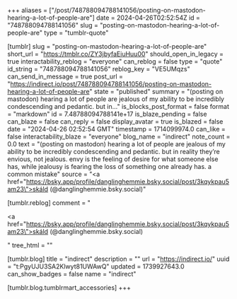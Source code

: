 +++
aliases = ["/post/748788094788141056/posting-on-mastodon-hearing-a-lot-of-people-are"]
date = 2024-04-26T02:52:54Z
id = "748788094788141056"
slug = "posting-on-mastodon-hearing-a-lot-of-people-are"
type = "tumblr-quote"

[tumblr]
slug = "posting-on-mastodon-hearing-a-lot-of-people-are"
short_url = "https://tmblr.co/ZY3jbyfaEiuHuu00"
should_open_in_legacy = true
interactability_reblog = "everyone"
can_reblog = false
type = "quote"
id_string = "748788094788141056"
reblog_key = "VE5UMqzs"
can_send_in_message = true
post_url = "https://indirect.io/post/748788094788141056/posting-on-mastodon-hearing-a-lot-of-people-are"
state = "published"
summary = "(posting on mastodon) hearing a lot of people are jealous of my ability to be incredibly condescending and pedantic. but in..."
is_blocks_post_format = false
format = "markdown"
id = 7.48788094788141e+17
is_blaze_pending = false
can_blaze = false
can_reply = false
display_avatar = true
is_blazed = false
date = "2024-04-26 02:52:54 GMT"
timestamp = 1714099974.0
can_like = false
interactability_blaze = "everyone"
blog_name = "indirect"
note_count = 0.0
text = "(posting on mastodon) hearing a lot of people are jealous of my ability to be incredibly condescending and pedantic. but in reality they&rsquo;re envious, not jealous. envy is the feeling of desire for what someone else has, while jealousy is fearing the loss of something one already has. a common mistake"
source = "<a href=\"https://bsky.app/profile/danglinghemmie.bsky.social/post/3kqykpau5am23\">skáld (@danglinghemmie.bsky.social)</a>"

[tumblr.reblog]
comment = "<p><a href=\"https://bsky.app/profile/danglinghemmie.bsky.social/post/3kqykpau5am23\">skáld (@danglinghemmie.bsky.social)</a></p>"
tree_html = ""

[tumblr.blog]
title = "indirect"
description = ""
url = "https://indirect.io/"
uuid = "t:PgyUJU3SA2Klwyt81UWAwQ"
updated = 1739927643.0
can_show_badges = false
name = "indirect"

[tumblr.blog.tumblrmart_accessories]
+++
